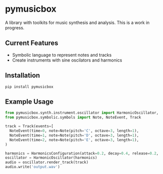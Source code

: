 # pymusicbox

A library with toolkits for music synthesis and analysis. This is a work in progress.

## Current Features

- Symbolic language to represent notes and tracks
- Create instruments with sine oscilators and harmonics

## Installation

```pip install pymusicbox```

## Example Usage

```python
from pymusicbox.synth.instrument.oscillator import HarmonicOscillator, HarmonicsConfiguration
from pymusicbox.symbolic.symbols import Note, NoteEvent, Track

track = Track(events=[
  NoteEvent(time=0, note=Note(pitch='C', octave=3, length=1),
  NoteEvent(time=1, note=Note(pitch='D', octave=3, length=1),
  NoteEvent(time=2, note=Note(pitch='E', octave=3, length=1),
)

harmonics = HarmonicsConfiguration(attack=0.2, decay=0.4, release=0.2, sustain_factor=0.6)
oscillator = HarmonicOscillator(harmonics)
audio = oscillator.render_track(track)
audio.write('output.wav')
```
